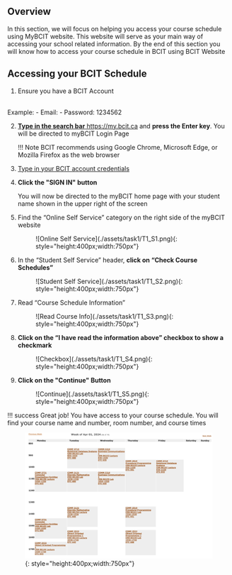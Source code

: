 ## Overview 

In this section, we will focus on helping you access your course schedule using MyBCIT website. This website will serve 
as your main way of accessing your school related information. By the end of this section you will know how to access your course
schedule in BCIT using BCIT Website

## Accessing your BCIT Schedule

1. Ensure you have a BCIT Account
<br>
    Example:
       - Email: <Looney@my.bcit.ca>
       - Password: 1234562

2. <u>**Type in the search bar** <https://my.bcit.ca></u> and **press the Enter key**. You will be directed to myBCIT Login 
   Page

    !!! Note 
        BCIT recommends using Google Chrome, Microsoft Edge, or Mozilla Firefox as the web browser

3. <u>Type in your BCIT account credentials</u>
    <!-- Email: <rmaceda1@mybcit.ca>
    Password: 123456789 
    // Maybe we can remove this -->

4. **Click the "SIGN IN" button**

    You will now be directed to the myBCIT home page with your student name shown in the upper right of the screen

5. Find the “Online Self Service” category on the right side of the myBCIT website
    <figure markdown = "span">![Online Self Service](./assets/task1/T1_S1.png){: style="height:400px;width:750px"} 
   </figure>


6. In the “Student Self Service” header, **click on “Check Course Schedules”**
    <figure markdown = "span">![Student Self Service](./assets/task1/T1_S2.png){: style="height:400px;width:750px"} 
   </figure>

7. Read “Course Schedule Information”
    <figure markdown = "span">![Read Course Info](./assets/task1/T1_S3.png){: style="height:400px;width:750px"} 
   </figure>

8. **Click on the “I have read the information above” checkbox to show a checkmark**
    <figure markdown = "span">![Checkbox](./assets/task1/T1_S4.png){: style="height:400px;width:750px"} 
   </figure>
9. **Click on the "Continue" Button**
    <figure markdown = "span">![Continue](./assets/task1/T1_S5.png){: style="height:400px;width:750px"} 
   </figure>

!!! success
    Great job! You have access to your course schedule. You will find your course name and number, room number, and 
    course times
    <figure markdown = "span">![Course Schedule](./assets/task1/T1_S6.png){: style="height:400px;width:750px"} 
    </figure>
